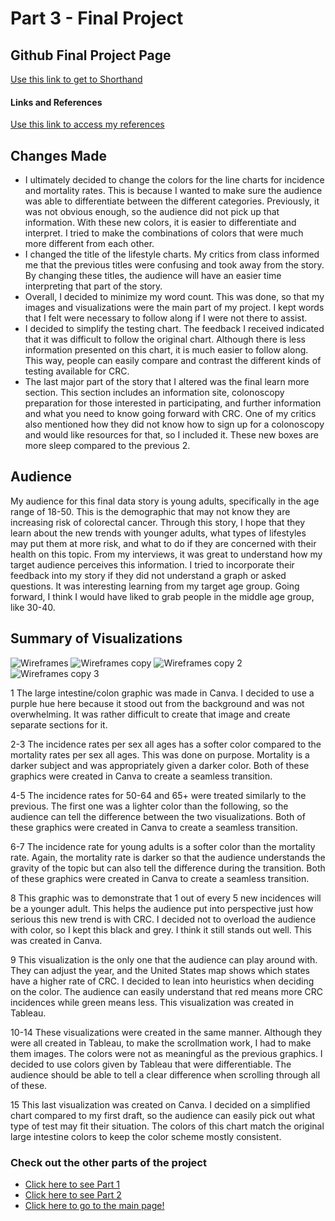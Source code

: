 # Part 3 - Final Project

## Github Final Project Page
[Use this link to get to Shorthand](/https://carnegiemellon.shorthandstories.com/growth-of-colorectal-cancer-in-young-adults/index.html)

#### Links and References
[Use this link to access my references](https://docs.google.com/document/d/1q6BQxopYlQNP0X5EcMO1T6hU_g0ji4Yi8HO9w162GCw/edit?usp=sharing)

## Changes Made
- I ultimately decided to change the colors for the line charts for incidence and mortality rates. This is because I wanted to make sure the audience was able to differentiate between the different categories. Previously, it was not obvious enough, so the audience did not pick up that information. With these new colors, it is easier to differentiate and interpret. I tried to make the combinations of colors that were much more different from each other.
- I changed the title of the lifestyle charts. My critics from class informed me that the previous titles were confusing and took away from the story. By changing these titles, the audience will have an easier time interpreting that part of the story.
- Overall, I decided to minimize my word count. This was done, so that my images and visualizations were the main part of my project. I kept words that I felt were necessary to follow along if I were not there to assist.
- I decided to simplify the testing chart. The feedback I received indicated that it was difficult to follow the original chart. Although there is less information presented on this chart, it is much easier to follow along. This way, people can easily compare and contrast the different kinds of testing available for CRC.
- The last major part of the story that I altered was the final learn more section. This section includes an information site, colonoscopy preparation for those interested in participating, and further information and what you need to know going forward with CRC. One of my critics also mentioned how they did not know how to sign up for a colonoscopy and would like resources for that, so I included it.  These new boxes are more sleep compared to the previous 2. 

## Audience
My audience for this final data story is young adults, specifically in the age range of 18-50. This is the demographic that may not know they are increasing risk of colorectal cancer. Through this story, I hope that they learn about the new trends with younger adults, what types of lifestyles may put them at more risk, and what to do if they are concerned with their health on this topic. From my interviews, it was great to understand how my target audience perceives this information. I tried to incorporate their feedback into my story if they did not understand a graph or asked questions. It was interesting learning from my target age group. Going forward, I think I would have liked to grab people in the middle age group, like 30-40. 

## Summary of Visualizations
![Wireframes](https://github.com/ErikaHeffernen/Heffernen-Portfolio/assets/70291703/b4764d1d-029f-4565-bbbb-097d7baf87ca)
![Wireframes copy](https://github.com/ErikaHeffernen/Heffernen-Portfolio/assets/70291703/2fc8bbc5-dc88-457e-bcdc-fe9093e9bdd5)
![Wireframes copy 2](https://github.com/ErikaHeffernen/Heffernen-Portfolio/assets/70291703/8b287b41-5cb9-49a7-95a1-5915b8c0a44e)
![Wireframes copy 3](https://github.com/ErikaHeffernen/Heffernen-Portfolio/assets/70291703/61d271e2-52fc-40ff-bee2-fa60fdd57607)

1 The large intestine/colon graphic was made in Canva. I decided to use a purple hue here because it stood out from the background and was not overwhelming. It was rather difficult to create that image and create separate sections for it.

2-3 The incidence rates per sex all ages has a softer color compared to the mortality rates per sex all ages. This was done on purpose. Mortality is a darker subject and was appropriately given a darker color. Both of these graphics were created in Canva to create a seamless transition. 

4-5 The incidence rates for 50-64 and 65+ were treated similarly to the previous. The first one was a lighter color than the following, so the audience can tell the difference between the two visualizations. Both of these graphics were created in Canva to create a seamless transition. 

6-7 The incidence rate for young adults is a softer color than the mortality rate. Again, the mortality rate is darker so that the audience understands the gravity of the topic but can also tell the difference during the transition. Both of these graphics were created in Canva to create a seamless transition. 

8 This graphic was to demonstrate that 1 out of every 5 new incidences will be a younger adult. This helps the audience put into perspective just how serious this new trend is with CRC. I decided not to overload the audience with color, so I kept this black and grey. I think it still stands out well. This was created in Canva. 

9 This visualization is the only one that the audience can play around with. They can adjust the year, and the United States map shows which states have a higher rate of CRC. I decided to lean into heuristics when deciding on the color. The audience can easily understand that red means more CRC incidences while green means less. This visualization was created in Tableau. 

10-14 These visualizations were created in the same manner. Although they were all created in Tableau, to make the scrollmation work, I had to make them images. The colors were not as meaningful as the previous graphics. I decided to use colors given by Tableau that were differentiable. The audience should be able to tell a clear difference when scrolling through all of these. 

15 This last visualization was created on Canva. I decided on a simplified chart compared to my first draft, so the audience can easily pick out what type of test may fit their situation. The colors of this chart match the original large intestine colors to keep the color scheme mostly consistent. 

### Check out the other parts of the project 
- [Click here to see Part 1](/finalprojectpart1.md)
- [Click here to see Part 2](/finalproject2.md)
- [Click here to go to the main page!](/README.md)



